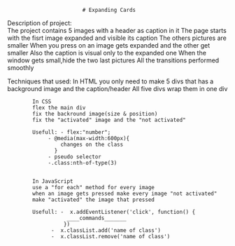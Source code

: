 							
							# Expanding Cards

Description of project:  		
The project contains 5 images with a header as caption in it
The page starts with the fisrt image expanded and visible its caption 
The others pictures are smaller
When you press on an image gets expanded and the other get smaller
Also the caption is visual only to the expanded one
When the window gets small,hide the two last pictures
All the transitions performed smoothly

Techniques that used:	In HTML 
			you only need to make 5 divs that has a background image and the caption/header
			All five divs wrap them in one div

			In CSS 
			flex the main div
			fix the backround image(size & position)
			fix the "activated" image and the "not activated" 
				
			Usefull: - flex:"number";
				 - @media(max-width:600px){
			 	     changes on the class
			 	   }
				 - pseudo selector
				 -.class:nth-of-type(3)


			In JavaScript 
			use a "for each" method for every image 
			when an image gets pressed make every image "not activated"
			make "activated" the image that pressed
					
			Usefull: -  x.addEventListener('click', function() {
					   ____commands_______
				      })
 				  -  x.classList.add('name of class')
				  -  x.classList.remove('name of class')






